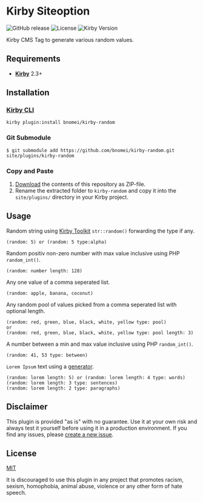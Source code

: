 # Kirby Siteoption

![GitHub release](https://img.shields.io/github/release/bnomei/kirby-random.svg?maxAge=1800) ![License](https://img.shields.io/github/license/mashape/apistatus.svg) ![Kirby Version](https://img.shields.io/badge/Kirby-2.3%2B-red.svg)

Kirby CMS Tag to generate various random values.

## Requirements

- [**Kirby**](https://getkirby.com/) 2.3+

## Installation

### [Kirby CLI](https://github.com/getkirby/cli)

```
kirby plugin:install bnomei/kirby-random
```

### Git Submodule

```
$ git submodule add https://github.com/bnomei/kirby-random.git site/plugins/kirby-random
```

### Copy and Paste

1. [Download](https://github.com/bnomei/kirby-random/archive/master.zip) the contents of this repository as ZIP-file.
2. Rename the extracted folder to `kirby-random` and copy it into the `site/plugins/` directory in your Kirby project.

## Usage

Random string using [Kirby Toolkit](https://getkirby.com/docs/toolkit/api/str/random) `str::random()` forwarding the type if any.

```
(random: 5) or (random: 5 type:alpha)
```

Random positiv non-zero number with max value inclusive using PHP `random_int()`.

```
(random: number length: 128)
```

Any one value of a comma seperated list.

```
(random: apple, banana, coconut)
```

Any random pool of values picked from a comma seperated list with optional length.

```
(random: red, green, blue, black, white, yellow type: pool)
or
(random: red, green, blue, black, white, yellow type: pool length: 3)
```

A number between a min and max value inclusive using PHP `random_int()`.
```
(random: 41, 53 type: between)
```

`Lorem Ipsum` text using a [generator](https://github.com/joshtronic/php-loremipsum).

```
(random: lorem length: 5) or (random: lorem length: 4 type: words)
(random: lorem length: 3 type: sentences)
(random: lorem length: 2 type: paragraphs)
```

## Disclaimer

This plugin is provided "as is" with no guarantee. Use it at your own risk and always test it yourself before using it in a production environment. If you find any issues, please [create a new issue](https://github.com/bnomei/kirby-random/issues/new).

## License

[MIT](https://opensource.org/licenses/MIT)

It is discouraged to use this plugin in any project that promotes racism, sexism, homophobia, animal abuse, violence or any other form of hate speech.
